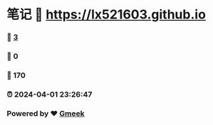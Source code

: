 # 笔记 :link: https://lx521603.github.io 
### :page_facing_up: [3](https://lx521603.github.io/tag.html) 
### :speech_balloon: 0 
### :hibiscus: 170 
### :alarm_clock: 2024-04-01 23:26:47 
### Powered by :heart: [Gmeek](https://github.com/Meekdai/Gmeek)
